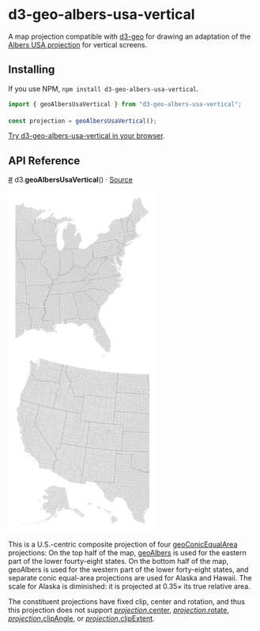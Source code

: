 # d3-geo-albers-usa-vertical

A map projection compatible with [d3-geo](https://d3js.org/d3-geo) for drawing an adaptation of the [Albers USA projection](https://d3js.org/d3-geo/conic#geoAlbersUsa) for vertical screens.

## Installing

If you use NPM, `npm install d3-geo-albers-usa-vertical`.

```js
import { geoAlbersUsaVertical } from "d3-geo-albers-usa-vertical";

const projection = geoAlbersUsaVertical();
```

[Try d3-geo-albers-usa-vertical in your browser](https://observablehq.com/@harrystevens/d3-geo-albers-usa-vertical).

## API Reference

<a name="geoAlbersUsaVertical" href="#geoAlbersUsaVertical">#</a> d3.<b>geoAlbersUsaVertical</b>() · [Source](https://github.com/HarryStevens/d3-geo-albers-usa-vertical/blob/main/src/index.js)

<a href="https://observablehq.com/@harrystevens/d3-geo-albers-usa-vertical"><img src="img/albers-usa-vertical.png" width="300" height="691"></a>

This is a U.S.-centric composite projection of four [geoConicEqualArea](https://d3js.org/d3-geo/conic#geoConicEqualArea) projections: On the top half of the map, [geoAlbers](https://d3js.org/d3-geo/conic#geoAlbers) is used for the eastern part of the lower fourty-eight states. On the bottom half of the map, geoAlbers is used for the western part of the lower forty-eight states, and separate conic equal-area projections are used for Alaska and Hawaii. The scale for Alaska is diminished: it is projected at 0.35× its true relative area.

The constituent projections have fixed clip, center and rotation, and thus this projection does not support [<i>projection</i>.center](https://d3js.org/d3-geo/projection#projection_center), [<i>projection</i>.rotate](https://d3js.org/d3-geo/projection#projection_rotate), [<i>projection</i>.clipAngle](https://d3js.org/d3-geo/projection#projection_clipAngle), or [<i>projection</i>.clipExtent](https://d3js.org/d3-geo/projection#projection_clipExtent).
